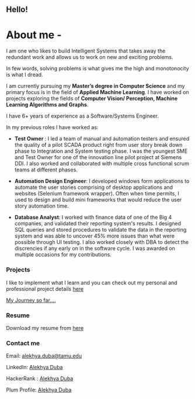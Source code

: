 ## Hello!

[comment]: <> (You can use the [editor on GitHub]&#40;https://github.com/alekhyaramarao/alekhyaramarao.github.io/edit/main/README.md&#41; to maintain and preview the content for your website in Markdown files.)
# About me -
I am one who likes to build Intelligent Systems that takes away the redundant work and allows us to work on new and exciting problems.

In few words, solving problems is what gives me the high and monotonocity is what I dread.

I am currently pursuing my **Master’s degree in Computer Science** and my primary focus is in the field of **Applied Machine Learning**.
I have worked on projects exploring the fields of **Computer Vision/ Perception, Machine Learning Algorithms and Graphs**.

I have 6+ years of experience as a Software/Systems Engineer.

In my previous roles I have worked as:
- **Test Owner** : 
I led a team of manual and automation testers and ensured the quality of a pilot SCADA product right from user story break down phase to Integration and System testing phase.
I was the youngest SME and Test Owner for one of the innovation line pilot project at Siemens DDI. I also worked and collaborated with multiple cross functional scrum teams at different phases. 
 
- **Automation Design Engineer**:
I developed windows form applications to automate the user stories comprising of desktop applications and websites (Selenium framework wrapper). Often when time permits, I used to design and build mini frameworks that would reduce the user story automation time.

- **Database Analyst**:
I worked with finance data of one of the Big 4 companies, and validated their reporting system's results. I designed SQL queries and stored procedures to validate the data in the reporting system and was able to uncover 45% more issues than what were possible through UI testing. I also worked closely with DBA to detect the discrencies if any early on in the software cycle. I was awarded on multiple occasions for my contributions.

### Projects
I like to implement what I learn and you can check out my personal and professional project details [here](Projects.md)

[My Journey so far....](Timeline.md)

### Resume
Download my resume from [here](Alekhya_Duba_ML_CV.pdf)

### Contact me 
Email: alekhya.duba@tamu.edu

LinkedIn: [Alekhya Duba](https://www.linkedin.com/in/alekhya-duba/)

HackerRank : [Alekhya Duba](https://www.hackerrank.com/alekhya_ramarao)

Plum Profile: [Alekhya Duba](https://secure.plum.io/p/06EsisiuqeIn9iErmTmZ9w)


<!-- Markdown is a lightweight and easy-to-use syntax for styling your writing. It includes conventions for -->

<!-- ```markdown -->
<!-- Syntax highlighted code block -->

<!-- # Header 1 -->
<!-- ## Header 2 -->
<!-- ### Header 3 -->

<!-- - Bulleted -->
<!-- - List -->

<!-- 1. Numbered -->
<!-- 2. List -->

<!-- **Bold** and _Italic_ and `Code` text -->

<!-- [Link](url) and ![Image](src) -->
<!-- ``` -->

<!-- For more details see [Basic writing and formatting syntax](https://docs.github.com/en/github/writing-on-github/getting-started-with-writing-and-formatting-on-github/basic-writing-and-formatting-syntax). -->

<!-- ### Jekyll Themes -->

<!-- Your Pages site will use the layout and styles from the Jekyll theme you have selected in your [repository settings](https://github.com/alekhyaramarao/alekhyaramarao.github.io/settings/pages). The name of this theme is saved in the Jekyll `_config.yml` configuration file. -->

<!-- ### Support or Contact -->

<!-- Having trouble with Pages? Check out our [documentation](https://docs.github.com/categories/github-pages-basics/) or [contact support](https://support.github.com/contact) and we’ll help you sort it out. -->
